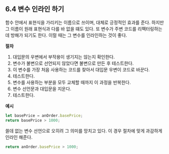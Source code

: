 ## 6.4 변수 인라인 하기

 

 함수 안에서 표현식을 가리키는 이름으로 쓰이며, 대체로 긍정적인 효과를 준다. 하지만 그 이름이 원래 표현식과 다를 바 없을 떄도 있다. 또 변수가 주변 코드를 리팩터링하는데 방해가 되기도 한다. 이럴 때는 그 변수를 인라인하는 것이 좋다.



**절차**

1. 대입문의 우변에서 부작용이 생기지는 않는지 확인한다.
2. 변수가 불변으로 선언되지 않았다면 불변으로 만든 후 테스트한다.
3. 이 변수를 가장 처음 사용하는 코드를 찾아서 대입문 우변이 코드로 바꾼다.
4. 테스트한다.
5. 변수를 사용하는 부분을 모두 교체할 때까지 이 과정을 반복한다.
6. 변수 선언문과 대입문을 지운다.
7. 테스트한다.





**예시**

```js
let basePrice = anOrder.basePrice;
return basePrice > 1000;
```



 쓸데 없는 변수 선언으로 오히려 그 의미를 망치고 있다. 이 경우 절차에 맞게 과감하게 인라인 해준다.

```js
return anOrder.basePrice > 1000;
```

